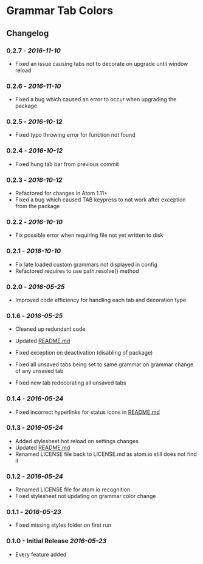 # Grammar Tab Colors

## Changelog


### 0.2.7 - *2016-11-10*

*   Fixed an issue causing tabs not to decorate on upgrade until window reload

### 0.2.6 - *2016-11-10*

*   Fixed a bug which caused an error to occur when upgrading the package

### 0.2.5 - *2016-10-12*

*   Fixed typo throwing error for function not found

### 0.2.4 - *2016-10-12*

*   Fixed hung tab bar from previous commit

### 0.2.3 - *2016-10-12*

*   Refactored for changes in Atom 1.11+
*   Fixed a bug which caused TAB keypress to not work after exception from
    the package

### 0.2.2 - *2016-10-10*

*   Fix possible error when requiring file not yet written to disk

### 0.2.1 - *2016-10-10*

*   Fix late loaded custom grammars not displayed in config 
*   Refactored requires to use path.resolve() method

### 0.2.0 - *2016-05-25*

*   Improved code efficiency for handling each tab and decoration type

### 0.1.6 - *2016-05-25*

*   Cleaned up redundant code

*   Updated [README.md](README.md)

*   Fixed exception on deactivation (disabling of package)

*   Fixed all unsaved tabs being set to same grammar on grammar change of any
    unsaved tab

*   Fixed new tab redecorating all unsaved tabs

### 0.1.4 - *2016-05-24*

*   Fixed incorrect hyperlinks for status icons in [README.md](README.md)

### 0.1.3 - *2016-05-24*

*   Added stylesheet hot reload on settings changes
*   Updated [README.md](README.md)
*   Renamed LICENSE file back to LICENSE.md as atom.io still does not find it

### 0.1.2 - *2016-05-24*

*   Renamed LICENSE file for atom.io recognition
*   Fixed stylesheet not updating on grammar color change

### 0.1.1 - *2016-05-23*

*   Fixed missing styles folder on first run

### 0.1.0 - Initial Release *2016-05-23*

*   Every feature added
